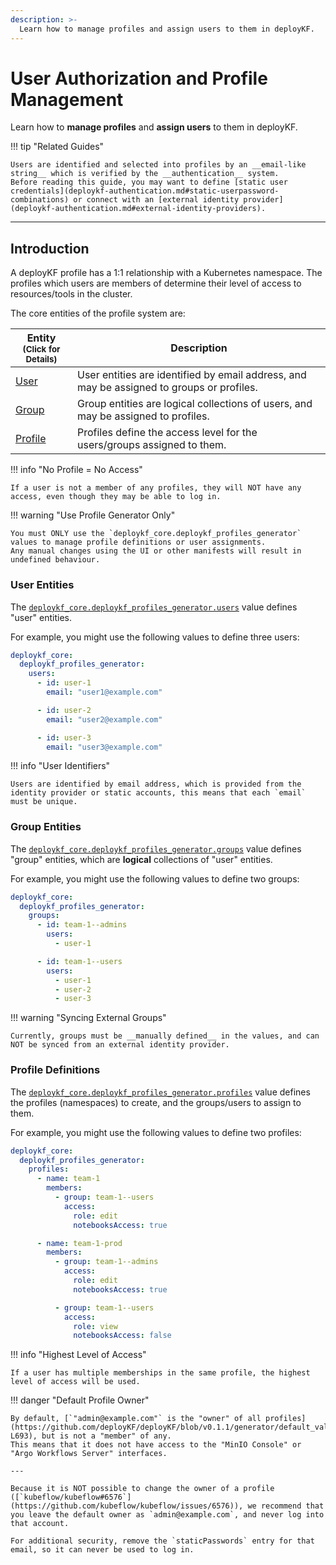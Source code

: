 ```yaml
---
description: >-
  Learn how to manage profiles and assign users to them in deployKF.
---
```


# User Authorization and Profile Management

Learn how to __manage profiles__ and __assign users__ to them in deployKF.

!!! tip "Related Guides"

    Users are identified and selected into profiles by an __email-like string__ which is verified by the __authentication__ system.
    Before reading this guide, you may want to define [static user credentials](deploykf-authentication.md#static-userpassword-combinations) or connect with an [external identity provider](deploykf-authentication.md#external-identity-providers).

---

## Introduction

A deployKF profile has a 1:1 relationship with a Kubernetes namespace.
The profiles which users are members of determine their level of access to resources/tools in the cluster.

The core entities of the profile system are:

Entity<br><small>(Click for Details)</small> | Description
--- | ---
[User](#user-entities) | User entities are identified by email address, and may be assigned to groups or profiles.
[Group](#group-entities) | Group entities are logical collections of users, and may be assigned to profiles.
[Profile](#profile-definitions) | Profiles define the access level for the users/groups assigned to them.

!!! info "No Profile = No Access"

    If a user is not a member of any profiles, they will NOT have any access, even though they may be able to log in.

!!! warning "Use Profile Generator Only"

    You must ONLY use the `deploykf_core.deploykf_profiles_generator` values to manage profile definitions or user assignments.
    Any manual changes using the UI or other manifests will result in undefined behaviour.

### User Entities

The [`deploykf_core.deploykf_profiles_generator.users`](https://github.com/deployKF/deployKF/blob/v0.1.1/generator/default_values.yaml#L776-L786) value defines "user" entities.

For example, you might use the following values to define three users:

```yaml
deploykf_core:
  deploykf_profiles_generator:
    users:
      - id: user-1
        email: "user1@example.com"

      - id: user-2
        email: "user2@example.com"

      - id: user-3
        email: "user3@example.com"
```

!!! info "User Identifiers"

    Users are identified by email address, which is provided from the identity provider or static accounts, this means that each `email` must be unique.

### Group Entities

The [`deploykf_core.deploykf_profiles_generator.groups`](https://github.com/deployKF/deployKF/blob/v0.1.1/generator/default_values.yaml#L788-L798) value defines "group" entities, which are __logical__ collections of "user" entities.

For example, you might use the following values to define two groups:

```yaml
deploykf_core:
  deploykf_profiles_generator:
    groups:
      - id: team-1--admins
        users:
          - user-1

      - id: team-1--users
        users:
          - user-1
          - user-2
          - user-3
```

!!! warning "Syncing External Groups"

    Currently, groups must be __manually defined__ in the values, and can NOT be synced from an external identity provider.

### Profile Definitions

The [`deploykf_core.deploykf_profiles_generator.profiles`](https://github.com/deployKF/deployKF/blob/v0.1.1/generator/default_values.yaml#L800-L839) value defines the profiles (namespaces) to create, and the groups/users to assign to them.

For example, you might use the following values to define two profiles:

```yaml
deploykf_core:
  deploykf_profiles_generator:
    profiles:
      - name: team-1
        members:
          - group: team-1--users
            access:
              role: edit
              notebooksAccess: true

      - name: team-1-prod
        members:
          - group: team-1--admins
            access:
              role: edit
              notebooksAccess: true

          - group: team-1--users
            access:
              role: view
              notebooksAccess: false
```

!!! info "Highest Level of Access"

    If a user has multiple memberships in the same profile, the highest level of access will be used.

!!! danger "Default Profile Owner"
    
    By default, [`"admin@example.com"` is the "owner" of all profiles](https://github.com/deployKF/deployKF/blob/v0.1.1/generator/default_values.yaml#L687-L693), but is not a "member" of any.
    This means that it does not have access to the "MinIO Console" or "Argo Workflows Server" interfaces.

    ---

    Because it is NOT possible to change the owner of a profile ([`kubeflow/kubeflow#6576`](https://github.com/kubeflow/kubeflow/issues/6576)), we recommend that you leave the default owner as `admin@example.com`, and never log into that account.

    For additional security, remove the `staticPasswords` entry for that email, so it can never be used to log in.